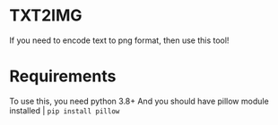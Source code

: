 # TXT2IMG
If you need to encode text to png format, then use this tool!

# Requirements
To use this, you need python 3.8+
And you should have pillow module installed | 
```pip install pillow```

